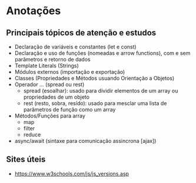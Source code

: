 # Anotações

## Principais tópicos de atenção e estudos

- Declaração de variáveis e constantes (let e const)
- Declaração e uso de funções (nomeadas e arrow functions), com e sem parâmetros e retorno de dados
- Template Literals (Strings)
- Módulos externos (importação e exportação)
- Classes (Propriedades e Métodos usuando Orientação a Objetos)
- Operador ... (spread ou rest)
    - spread (esoalhar): usado para dividir elementos de um array ou propriedades de um objeto
    - rest (resto, sobra, resído): usado para mesclar uma lista de parâmetros de função como um array
- Métodos/Funções para array
    - map
    - filter 
    - reduce
- async/await (sintaxe para comunicação assincrona [ajax])

## Sites úteis
- https://www.w3schools.com/js/js_versions.asp
